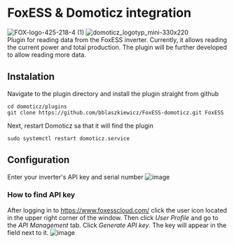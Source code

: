 # FoxESS & Domoticz integration
![FOX-logo-425-218-4 (1)](https://github.com/user-attachments/assets/267b9b13-134d-481e-a818-46442d89a967) ![domoticz_logotyp_mini-330x220](https://github.com/user-attachments/assets/6140e90a-1314-438c-84c9-5bc1fdcc595b)</br>
Plugin for reading data from the FoxESS inverter. Currently, it allows reading the current power and total production. The plugin will be further developed to allow reading more data.
## Instalation
Navigate to the plugin directory and install the plugin straight from github
```
cd domoticz/plugins
git clone https://github.com/bblaszkiewicz/FoxESS-domoticz.git FoxESS
```
Next, restart Domoticz sa that it will find the plugin
```
sudo systemctl restart domoticz.service
```
## Configuration
Enter your inverter's API key and serial number
![image](https://github.com/user-attachments/assets/b97e9e68-2d95-4188-8530-896bcb596df4)
### How to find API key
After logging in to https://www.foxesscloud.com/ click the user icon located in the upper right corner of the window. Then click _User Profile_ and go to the _API Management_ tab. Click _Generate API key_. The key will appear in the field next to it.
![image](https://github.com/user-attachments/assets/88d250a5-60e1-47dc-b049-1452fccb9826)

